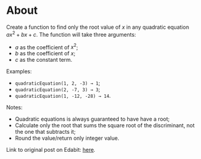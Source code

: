# About

Create a function to find only the root value of $x$ in any quadratic equation $ax^2 + bx + c$. The function will take three arguments:

- $a$ as the coefficient of $x^2$;
- $b$ as the coefficient of $x$;
- $c$ as the constant term.

Examples:

- `quadraticEquation(1, 2, -3) → 1`;
- `quadraticEquation(2, -7, 3) → 3`;
- `quadraticEquation(1, -12, -28) → 14`.

Notes:

- Quadratic equations is always guaranteed to have have a root;
- Calculate only the root that sums the square root of the discriminant, not the one that subtracts it;
- Round the value/return only integer value.

Link to original post on Edabit: [here](https://edabit.com/challenge/nasKYub6qEAfQcFuy).

